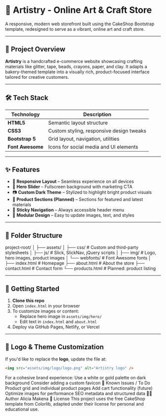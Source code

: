 # 🎨 Artistry - Online Art & Craft Store

A responsive, modern web storefront built using the CakeShop Bootstrap template, redesigned to serve as a vibrant, online art and craft store.

---

## 📌 Project Overview

**Artistry** is a handcrafted e-commerce website showcasing crafting materials like glitter, tape, beads, crayons, paper, and clay. It adapts a bakery-themed template into a visually rich, product-focused interface tailored for creative customers.

---

## 🛠️ Tech Stack

| Technology       | Description                              |
| ---------------- | ---------------------------------------- |
| **HTML5**        | Semantic layout structure                |
| **CSS3**         | Custom styling, responsive design tweaks |
| **Bootstrap 5**  | Grid layout, navigation, utilities       |
| **Font Awesome** | Icons for social media and UI elements   |

---

## ✨ Features

- 📱 **Responsive Layout** – Seamless experience on all devices
- 🎯 **Hero Slider** – Fullscreen background with marketing CTA
- 📷 **Custom Dark Theme** – Stylized to highlight bright product visuals
- 🛒 **Product Sections (Planned)** – Sections for featured and latest materials
- 🧭 **Sticky Navigation** – Always accessible header menu
- 🧩 **Modular Design** – Easy to update images, text, and styles

---

## 📁 Folder Structure

project-root/
│
├── assets/
│ ├── css/ # Custom and third-party stylesheets
│ ├── js/ # Slick, SlickNav, jQuery scripts
│ ├── img/ # Logo, hero images, product images
│ └── webfonts/ # Font Awesome fonts
│
├── index.html # Homepage
├── about.html # About the store
├── contact.html # Contact form
└── products.html # Planned: product listing

---

## 🚀 Getting Started

1. **Clone this repo**
2. Open `index.html` in your browser
3. To customize images or content:
   - Replace hero image in `assets/img/hero/`
   - Edit text in `index.html` and `about.html`
4. Deploy via GitHub Pages, Netlify, or Vercel

---

## 🎨 Logo & Theme Customization

If you'd like to replace the **logo**, update the file at:

```html
<img src="assets/img/logo/logo.png" alt="Artistry logo" />
```

For a cohesive brand experience: Use a white or gold palette on dark background
Consider adding a custom favicon 🧪 Known Issues / To Do Product grid and
individual product pages Add cart functionality (future) Optimize images for
performance SEO metadata and structured data 🙋‍♀️ Author Alicia Makena 📄 License
This project uses the free CakeShop template from Colorlib, adapted under their
license for personal and educational use.
